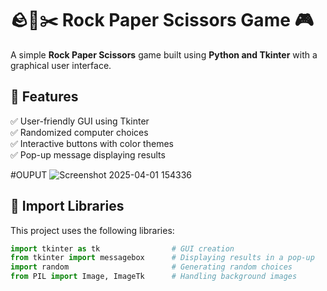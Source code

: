 # 🪨📄✂️ Rock Paper Scissors Game 🎮  

A simple **Rock Paper Scissors** game built using **Python and Tkinter** with a graphical user interface.  

## 🚀 Features  
✅ User-friendly GUI using Tkinter  
✅ Randomized computer choices  
✅ Interactive buttons with color themes  
✅ Pop-up message displaying results  


#OUPUT
![Screenshot 2025-04-01 154336](https://github.com/user-attachments/assets/d0b97cad-8ddc-41c5-9453-9d3dc15f1aea)

## 📂 Import Libraries  
This project uses the following libraries:  

```python
import tkinter as tk                # GUI creation  
from tkinter import messagebox      # Displaying results in a pop-up  
import random                       # Generating random choices  
from PIL import Image, ImageTk      # Handling background images  

